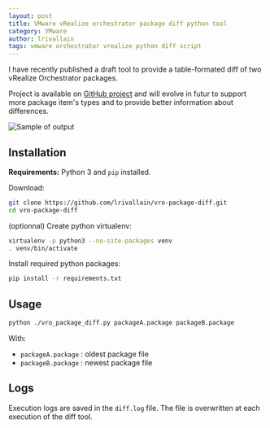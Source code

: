 ```yaml
---
layout: post
title: VMware vRealize orchestrator package diff python tool
category: VMware
author: lrivallain
tags: vmware orchestrator vrealize python diff script
---
```


I have recently published a draft tool to provide a table-formated diff of two vRealize Orchestrator packages.

Project is available on [GitHub project](https://github.com/lrivallain/vro-package-diff/) and will evolve in futur to support more package item's types and to provide better information about differences.

![Sample of output](https://github.com/lrivallain/vro-package-diff/raw/master/docs/img/vro-package-diff-sample.png)

## Installation

**Requirements:** Python 3 and `pip` installed.

Download:
```bash
git clone https://github.com/lrivallain/vro-package-diff.git
cd vro-package-diff
```

 (optionnal) Create python virtualenv:
```bash
virtualenv -p python3 --no-site-packages venv
. venv/bin/activate
```

Install required python packages:
```bash
pip install -r requirements.txt
```

## Usage

```bash
python ./vro_package_diff.py packageA.package packageB.package
```
With:
* `packageA.package` : oldest package file
* `packageB.package` : newest package file

## Logs

Execution logs are saved in the `diff.log` file. The file is overwritten at each execution of the diff tool.
